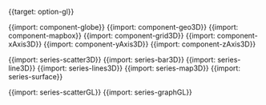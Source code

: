 {{target: option-gl}}

{{import: component-globe}}
{{import: component-geo3D}}
{{import: component-mapbox}}
{{import: component-grid3D}}
{{import: component-xAxis3D}}
{{import: component-yAxis3D}}
{{import: component-zAxis3D}}

{{import: series-scatter3D}}
{{import: series-bar3D}}
{{import: series-line3D}}
{{import: series-lines3D}}
{{import: series-map3D}}
{{import: series-surface}}

{{import: series-scatterGL}}
{{import: series-graphGL}}